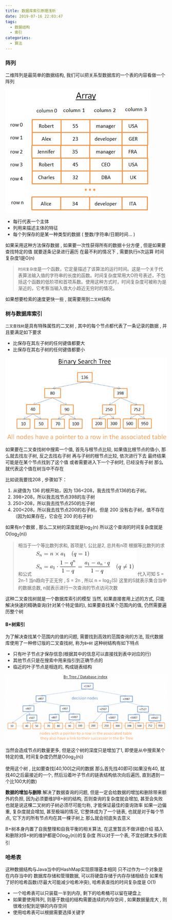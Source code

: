 ```yaml
---
title: 数据库索引原理浅析
date: 2019-07-16 22:03:47
tags: 
  - 数据结构
  - 索引
categories: 
  - 算法
---
```


### 阵列
二维阵列是最简单的数据结构, 我们可以把关系型数据库的一个表的内容看做一个阵列

<!-- more -->
![二维阵列](/images/算法/二维阵列.png)

+ 每行代表一个主体
+ 列用来描述主体的特征
+ 每个列保存的是某一种类型的数据 ( 整数/字符串/日期时间… )

如果采用这种方法保存数据 , 如果要一次性获得所有的数据十分方便 , 但是如果要查找特定的值 
就要逐条记录进行遍历 
在最不利的情况下 , 需要执行n次运算 
时间复杂度1是O(n)
> `时间复杂度`是一个函数，它定量描述了该算法的运行时间。这是一个关于代表算法输入值的字符串的长度的函数。时间复杂度常用大O符号表述，不包括这个函数的低阶项和首项系数。使用这种方式时，时间复杂度可被称为是渐近的，它考察当输入值大小趋近无穷时的情况。

如果想要检索的速度更快一些 , 就需要用到`二叉树`结构

### 树与数据库索引
`二叉查找树`是具有特殊属性的二叉树 , 其中的每个节点都代表了一条记录的数据 , 并且要满足如下要求
+ 比保存在其左子树的任何键值都要大
+ 比保存在其右子树的任何键值都要小

![二叉查找树](/images/算法/二叉查找树.png)

如果要在二叉查找树中搜索一个值, 首先与根节点比较, 如果值比根节点的值小, 那么就去找左子树, 反之去找右子树 
再与子树的根节点比较, 依次进行下去 
最终结果可能是在某个节点找到了这个值 
或者需要进入下一个子树时, 已经没有子树 
那么就代表这个值在树当中不存在

比如说我要找208 , 步骤如下：
1. 从键值为 136 的根开始，因为 136<208，我去找节点136的右子树。
2. 398>208，所以我去找节点398的左子树
3. 250>208，所以我去找节点250的左子树
4. 200<208，所以我去找节点200的右子树。但是 200 没有右子树，值不存在（因为如果存在，它会在 200 的右子树）

如果有n个数据 , 那么二叉树的深度就是log<sub>2</sub>(n)
所以这个查询的时间复杂度就是O(log<sub>2</sub>(n))

> 相当于一个等比数列求和, 首项是1, 公比是2, 总共有n项 
根据等比数列的求和公式
![等比数列求和公式](/images/算法/等比数列求和.png)
代入可知 S = 2n-1
当n趋向于正无穷 , S = 2n , 所以 n = log<sub>2</sub>(S) 
这里的S就表示集合当中的数据总数, n就表示进行一次查询的节点访问次数

这种二叉查找树就是一个数据库索引的模型 
当然, 如果直接套用上述的方式, 只能解决快速的精确查询(针对某个特定值的), 如果要查找某个范围内的值, 仍然需要遍历整个树

#### B+树索引
为了解决查找某个范围内的值的问题, 需要找到高效的范围查询的方法, 现代数据库使用了一种修订版的二叉查找树, 称为`B+树`
这种树结构有如下特点
+ 只有叶子节点才保存信息(根据其中的信息可以直接找到表中对应的行)
+ 其他节点只是在搜索中用来指引到正确节点的
+ 临近的叶子节点是相连的, 构成链表结构

![B+树](/images/算法/B+树.png)

当然会造成节点的数量更多, 但是这个树的深度只是增加了1, 即使是从中搜索某个特定的值, 时间复杂度仍然是O(log<sub>2</sub>(n))

使用这个树 , 比如要查找\[40,100\]之间的数据 
那么首先找40即可(如果没有40, 就找40之后最接近的一个, 然后沿着叶子节点的链表结构依次向后遍历, 直到遇到一个比100大的数)

**数据的增加与删除**
解决了数据查询的问题, 但是一定会给数据的增加和删除带来额外的负担, 因为必须要维护B+树的结构, 否则查询的复杂度就会增加, 甚至会失败
也就是说这棵二叉树的子树必须尽可能匀称, 才能保证最佳的查询效率
如果一边偏重, 复杂度就会增加, 甚至极端的情况, 它整体成为了一个链表, 也就是对于每个节点, 它下方的所有节点均在其一棵子树上
那么就会彻底失去意义

B+树本身内置了自我整理和自我平衡的相关算法, 在这里暂且不做详细介绍 
插入和删除对B+树的维护都是O(log<sub>2</sub>(n))的复杂度 
所以对于一个表, 不宜创建太多的索引

### 哈希表
这种数据结构与Java当中的HashMap实现原理基本相同 
只不过作为一个对象是在内存当中的 
数据库存储和管理数据, 可以将硬盘存储于内存存储相结合 
如果有了好的哈希函数(尽最大可能减少哈希冲突), 哈希表查找的时间复杂度是 O(1)

+ 一个哈希表可以只装载一半到内存, 剩下的哈希桶可以留在硬盘上
+ 如果要使用阵列, 则基于数组的结构需要连续的内存空间 , 如果数据量庞大 , 则很难分配到足够的内存空间
+ 使用哈希表可以根据需要选择关键字
